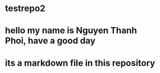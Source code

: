 # testrepo2
# hello my name is Nguyen Thanh Phoi, have a good day
# its a markdown file in this repository
